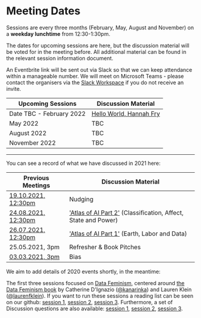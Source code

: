 # Meeting Dates

Sessions are every three months (February, May, August and November) on a **weekday lunchtime** from 12:30-1:30pm.

The dates for upcoming sessions are here, but the discussion material will be voted for in the meeting before. All additional material can be found in the relevant session information document.

An Eventbrite link will be sent out via Slack so that we can keep attendance within a manageable number. We will meet on Microsoft Teams - please contact the organisers via the [Slack Workspace](https://govdatascience.slack.com) if you do not receive an invite.

| Upcoming Sessions                                        | Discussion Material                   |
|----------------------------------------------------------|---------------------------------------|
| Date TBC - February 2022 | [Hello World, Hannah Fry](https://hannahfry.co.uk/book/hello-world/) |
| May 2022 | TBC |
| August 2022 | TBC |
| November 2022 | TBC |

--------------

You can see a record of what we have discussed in 2021 here:

| Previous Meetings | Discussion Material |
|-------------------|---------------------|
| [19.10.2021, 12:30pm](./Sessions/2021/10-21-session.md)  | Nudging |
| [24.08.2021, 12:30pm](./Sessions/2021/08-21-session.md)   | ['Atlas of AI Part 2'](https://yalebooks.co.uk/display.asp?k=9780300209570) (Classification, Affect, State and Power) |
| [26.07.2021, 12:30pm](./Sessions/2021/07-21-session.md)   | ['Atlas of AI Part 1'](https://yalebooks.co.uk/display.asp?k=9780300209570) (Earth, Labor and Data) |
| 25.05.2021, 3pm   | Refresher & Book Pitches|
| [03.03.2021, 3pm](Sessions/2021/03-21-session.md)   | Bias |

We aim to add details of 2020 events shortly, in the meantime:

The first three sessions focused on [Data Feminism](https://github.com/ukgovdatascience/data-ethics-and-society-reading-group/tree/main/Sessions/2020/Data_Feminism), centered around [the Data Feminism book](https://data-feminism.mitpress.mit.edu/) by
Catherine D'Ignazio ([@kanarinka](https://twitter.com/kanarinka)) and Lauren Klein ([@laurenfklein](https://twitter.com/laurenfklein)). If you want to run these sessions a reading list can be seen on our github: [session 1](Sessions/2020/Data_Feminism/Session_1/1_Data-Feminism-Part-1.md), [session 2](Sessions/2020/Data_Feminism/Session_2/2_Reflecting-on-Practice.md), [session 3](Sessions/2020/Data_Feminism/Session_3/3_Data-Feminism-Part-2.md). Furthermore, a set of Discussion questions are also available: [session 1](Sessions/2020/Data_Feminism/Session_1/Session-1-Facilitator-Qs.md), [session 2](Sessions/2020/Data_Feminism/Session_2/Session-2-Facilitator-Qs.md), [session 3](Sessions/2020/Data_Feminism/Session_3/Session-3-Facilitator-Qs.md).
